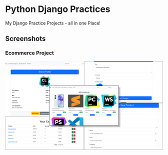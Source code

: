 # Python Django Practices

My Django Practice Projects - all in one Place!

## Screenshots

### Ecommerce Project

![Ecommerce Image](screenshots/Ecommerce.png)
